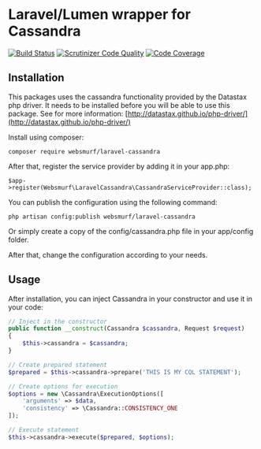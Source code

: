 Laravel/Lumen wrapper for Cassandra
=========

[![Build Status](https://scrutinizer-ci.com/g/websmurf/laravel-cassandra/badges/build.png?b=master)](https://scrutinizer-ci.com/g/websmurf/laravel-cassandra/build-status/master)
[![Scrutinizer Code Quality](https://scrutinizer-ci.com/g/websmurf/laravel-cassandra/badges/quality-score.png?b=master)](https://scrutinizer-ci.com/g/websmurf/laravel-cassandra/?branch=master)
[![Code Coverage](https://scrutinizer-ci.com/g/websmurf/laravel-cassandra/badges/coverage.png?b=master)](https://scrutinizer-ci.com/g/websmurf/laravel-cassandra/?branch=master)

Installation
----

This packages uses the cassandra functionality provided by the Datastax php driver. 
It needs to be installed before you will be able to use this package. See for more information: [http://datastax.github.io/php-driver/](http://datastax.github.io/php-driver/)

Install using composer: 

```
composer require websmurf/laravel-cassandra
```

After that, register the service provider by adding it in your app.php:

```
$app->register(Websmurf\LaravelCassandra\CassandraServiceProvider::class);
```

You can publish the configuration using the following command:

```
php artisan config:publish websmurf/laravel-cassandra
```

Or simply create a copy of the config/cassandra.php file in your app/config folder.

After that, change the configuration according to your needs.

Usage
----

After installation, you can inject Cassandra in your constructor and use it in your code:

```php
// Inject in the constructor
public function __construct(Cassandra $cassandra, Request $request)
{
	$this->cassandra = $cassandra;
}

// Create prepared statement
$prepared = $this->cassandra->prepare('THIS IS MY CQL STATEMENT');

// Create options for execution
$options = new \Cassandra\ExecutionOptions([
	'arguments' => $data,
  	'consistency' => \Cassandra::CONSISTENCY_ONE
]);

// Execute statement
$this->cassandra->execute($prepared, $options);
```